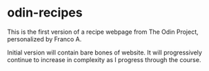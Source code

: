 # odin-recipes

This is the first version of a recipe webpage from The Odin Project, 
personalized by Franco A.

Initial version will contain bare bones of website. It will progressively 
continue to increase in complexity as I progress through the course.

